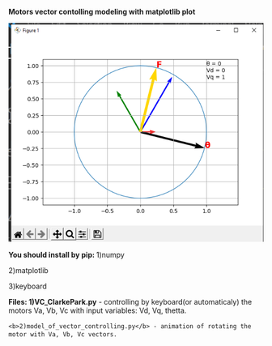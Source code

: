 <p1>  <b>Motors vector contolling modeling with matplotlib plot</b> </p1>

![result](https://github.com/proleaveprod/motors_vector_controlling/blob/main/result.png)

<p2><b>You should install by pip:
</b></p2>
  1)numpy
  
  2)matplotlib 
  
  3)keyboard
  
  <p3><b>Files:
  </b></p3>
    <b>1)VC_ClarkePark.py</b> - controlling by keyboard(or automaticaly) the motors Va, Vb, Vc with input variables: Vd, Vq, thetta.
    
    <b>2)model_of_vector_controlling.py</b> - animation of rotating the motor with Va, Vb, Vc vectors.
    
  

